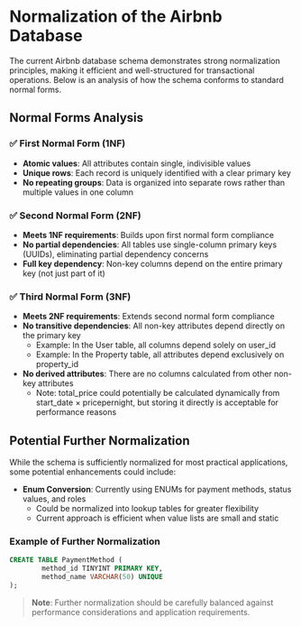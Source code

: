 # Normalization of the Airbnb Database

The current Airbnb database schema demonstrates strong normalization principles, making it efficient and well-structured for transactional operations. Below is an analysis of how the schema conforms to standard normal forms.

## Normal Forms Analysis

### ✅ First Normal Form (1NF)
- **Atomic values**: All attributes contain single, indivisible values
- **Unique rows**: Each record is uniquely identified with a clear primary key
- **No repeating groups**: Data is organized into separate rows rather than multiple values in one column

### ✅ Second Normal Form (2NF)
- **Meets 1NF requirements**: Builds upon first normal form compliance
- **No partial dependencies**: All tables use single-column primary keys (UUIDs), eliminating partial dependency concerns
- **Full key dependency**: Non-key columns depend on the entire primary key (not just part of it)

### ✅ Third Normal Form (3NF)
- **Meets 2NF requirements**: Extends second normal form compliance
- **No transitive dependencies**: All non-key attributes depend directly on the primary key
    - Example: In the User table, all columns depend solely on user_id
    - Example: In the Property table, all attributes depend exclusively on property_id
- **No derived attributes**: There are no columns calculated from other non-key attributes
    - Note: total_price could potentially be calculated dynamically from start_date × pricepernight, but storing it directly is acceptable for performance reasons

## Potential Further Normalization

While the schema is sufficiently normalized for most practical applications, some potential enhancements could include:

- **Enum Conversion**: Currently using ENUMs for payment methods, status values, and roles
    - Could be normalized into lookup tables for greater flexibility
    - Current approach is efficient when value lists are small and static

### Example of Further Normalization

```sql
CREATE TABLE PaymentMethod (
        method_id TINYINT PRIMARY KEY,
        method_name VARCHAR(50) UNIQUE
);
```

> **Note**: Further normalization should be carefully balanced against performance considerations and application requirements.